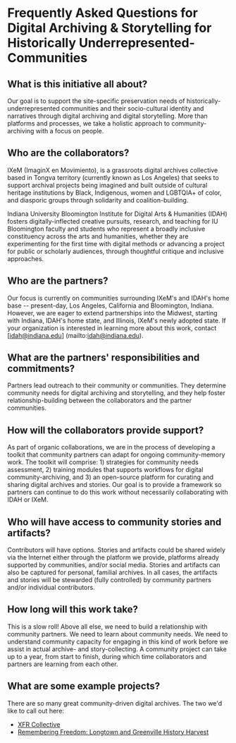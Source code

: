 # Frequently Asked Questions for Digital Archiving & Storytelling for Historically Underrepresented-Communities

## What is this initiative all about?
Our goal is to support the site-specific preservation needs of historically-underrepresented communities and their socio-cultural identity and narratives through digital archiving and digital storytelling. More than platforms and processes, we take a holistic approach to community-archiving with a focus on people.

## Who are the collaborators?
IXeM (ImaginX en Movimiento), is a grassroots digital archives collective based in Tongva territory (currently known as Los Angeles) that seeks to support archival projects being imagined and built outside of cultural heritage institutions by Black, Indigenous, women and LGBTQIA+ of color, and diasporic groups through solidarity and coalition-building.

Indiana University Bloomington Institute for Digital Arts & Humanities (IDAH) fosters digitally-inflected creative pursuits, research, and teaching for IU Bloomington faculty and students who represent a broadly inclusive constituency across the arts and humanities, whether they are experimenting for the first time with digital methods or advancing a project for public or scholarly audiences, through thoughtful critique and inclusive approaches.

## Who are the partners?
Our focus is currently on communities surrounding IXeM's and IDAH's home base -- present-day, Los Angeles, California and Bloomington, Indiana. However, we are eager to extend partnerships into the Midwest, starting with Indiana, IDAH's home state, and Illinois, IXeM's newly adopted state. If your organization is interested in learning more about this work, contact [idah@indiana.edu] (mailto:idah@indiana.edu). 

##  What are the partners' responsibilities and commitments?
Partners lead outreach to their community or communities. They determine community needs for digital archiving and storytelling, and they help foster relationship-building between the collaborators and the partner communities.

## How will the collaborators provide support?
As part of organic collaborations, we are in the process of developing a toolkit that community partners can adapt for ongoing community-memory work. The toolkit will comprise: 1) strategies for community needs assessment, 2) training modules that supports workflows for digital community-archiving, and 3) an open-source platform for curating and sharing digital archives and stories. Our goal is to provide a framework so partners can continue to do this work without necessarily collaborating with IDAH or IXeM.  

## Who will have access to community stories and artifacts?
Contributors will have options. Stories and artifacts could be shared widely via the Internet either through the platform we provide, platforms already supported by communities, and/or social media. Stories and artifacts can also be captured for personal, familial archives. In all cases, the artifacts and stories will be stewarded (fully controlled) by community partners and/or individual contributors.  

## How long will this work take?
This is a slow roll! Above all else, we need to build a relationship with community partners. We need to learn about community needs. We need to understand community capacity for engaging in this kind of work before we assist in actual archive- and story-collecting. A community project can take up to a year, from start to finish, during which time collaborators and partners are learning from each other. 

## What are some example projects?
There are so many great community-driven digital archives. The two we'd like to call out here:
* [XFR Collective](https://xfrcollective.wordpress.com)
* [Remembering Freedom: Longtown and Greenville History Harvest](https://longtownhistory.github.io)
